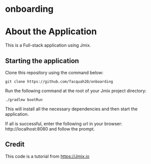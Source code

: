 # onboarding

# About the Application
This is a Full-stack application using Jmix. 

## Starting the application
Clone this repository using the command below:
```
git clone https://github.com/facquah20/onboarding 
```
Run the following command at the root of your Jmix project directory:
```
./gradlew bootRun
```

This will install all the necessary dependencies and then start the application.

If all is successful, enter the following url in your browser: http://localhost:8080 and follow the prompt.

## Credit
This code is a tutorial from https://Jmix.io